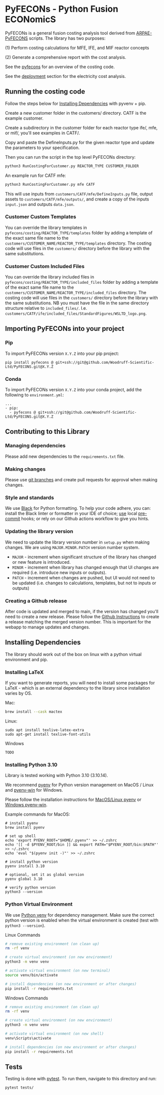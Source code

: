 # PyFECONs - Python Fusion ECONomicS
PyFECONs is a general fusion costing analysis tool derived from 
[ARPAE-PyFECONS](https://github.com/Woodruff-Scientific-Ltd/ARPAE-PyFECONS) scripts. The library has two purposes:

(1) Perform costing calculations for MFE, IFE, and MIF reactor concepts

(2) Generate a comprehensive report with the cost analysis.

See the [pyfecons](pyfecons/README.md) for an overview of the costing code.

See the [deployment](deployment/README.md) section for the electricity cost analysis.

## Running the costing code

Follow the steps below for [Installing Dependencies](#installing-dependencies) with pyvenv + pip.

Create a new customer folder in the customers/ directory. CATF is the example customer.

Create a subdirectory in the customer folder for each reactor type ife/, mfe, or mif/, you'll see examples in CATF/.

Copy and paste the DefineInputs.py for the given reactor type and update the parameters to your specification.

Then you can run the script in the top level PyFECONs directory:
```bash
python3 RunCostingForCustomer.py REACTOR_TYPE CUSTOMER_FOLDER
```

An example run for CATF mfe:
```bash
python3 RunCostingForCustomer.py mfe CATF
```

This will use inputs from `customers/CATF/mfe/DefineInputs.py` file, output assets to `customers/CATF/mfe/outputs/`,
and create a copy of the inputs `input.json` and outputs `data.json`.

### Customer Custom Templates

You can override the library templates in `pyfecons/costing/REACTOR_TYPE/templates` folder by adding a template of the
exact same file name to the `customers/CUSTOMER_NAME/REACTOR_TYPE/templates` directory. The costing code will use
files in the `customers/` directory before the library with the same substitutions.

### Customer Custom Included Files

You can override the library included files in `pyfecons/costing/REACTOR_TYPE/included_files` folder by adding a
template of the exact same file name to the `customers/CUSTOMER_NAME/REACTOR_TYPE/included_files` directory.
The costing code will use  files in the `customers/` directory before the library with the same substitutions. NB you
must have the file in the same directory structure relative to `included_files/`.
I.e. `customers/CATF/ife/included_files/StandardFigures/WSLTD_logo.png`.

## Importing PyFECONs into your project

### Pip

To import PyFECONs version `X.Y.Z` into your pip project:

```
pip install pyfecons @ git+ssh://git@github.com/Woodruff-Scientific-Ltd/PyFECONS.git@X.Y.Z
```

### Conda

To import PyFECONs version `X.Y.Z` into your conda project, add the following to `environment.yml`:
```
...
- pip:
  - pyfecons @ git+ssh://git@github.com/Woodruff-Scientific-Ltd/PyFECONS.git@X.Y.Z
```

## Contributing to this Library

### Managing dependencies

Please add new dependencies to the `requirements.txt` file.

### Making changes

Please use [git branches](https://git-scm.com/book/en/v2/Git-Branching-Branches-in-a-Nutshell) and create pull requests for approval when making changes.

### Style and standards

We use [Black](https://black.readthedocs.io/en/stable/) for Python formatting. To help your code adhere, you can: install the Black linter or formatter in your IDE of choice; [use](https://black.readthedocs.io/en/stable/integrations/source_version_control.html) local [pre-commit](https://pre-commit.com/) hooks; or rely on our Github actions workflow to give you hints.  

### Updating the library version

We need to update the library version number in `setup.py` when making changes. We are using `MAJOR.MINOR.PATCH` version number system.
* `MAJOR` - increment when significant structure of the library has changed or new feature is introduced.
* `MINOR` - increment when library has changed enough that UI changes are required (i.e. introduce new inputs or outputs).
* `PATCH` - increment when changes are pushed, but UI would not need to be updated (i.e. changes to calculations, templates, but not to inputs or outputs)

### Creating a Github release

After code is updated and merged to main, if the version has changed you'll need to create a new release.
Please follow the [Github Instructions](https://docs.github.com/en/repositories/releasing-projects-on-github/managing-releases-in-a-repository)
to create a release matching the merged version number. This is important for the webapp to manage updates and changes.

## Installing Dependencies

The library should work out of the box on linux with a python virtual environment and pip.

### Installing LaTeX

If you want to generate reports, you will need to install some packages for LaTeX - which is an external dependency to the library since installation varies by OS.

Mac:
```bash
brew install --cask mactex
```

Linux:
```
sudo apt install texlive-latex-extra
sudo apt-get install texlive-font-utils
```

Windows
```
TODO
```

### Installing Python 3.10

Library is tested working with Python 3.10 (3.10.14).

We recommend [pyenv](https://github.com/pyenv/pyenv) for Python version management on MacOS / Linux and [pyenv-win](https://github.com/pyenv-win/pyenv-win) for Windows.

Please follow the installation instructions for [MacOS/Linux pyenv](https://github.com/pyenv/pyenv?tab=readme-ov-file#installation) or [Windows pyenv-win](https://github.com/pyenv-win/pyenv-win?tab=readme-ov-file#quick-start).

Example commands for MacOS:
```
# install pyenv
brew install pyenv

# set up shell
echo 'export PYENV_ROOT="$HOME/.pyenv"' >> ~/.zshrc
echo '[[ -d $PYENV_ROOT/bin ]] && export PATH="$PYENV_ROOT/bin:$PATH"' >> ~/.zshrc
echo 'eval "$(pyenv init -)"' >> ~/.zshrc

# install python version
pyenv install 3.10

# optional, set it as global version
pyenv global 3.10

# verify python version
python3 --version
```

### Python Virtual Environment

We use [Python venv](https://docs.python.org/3/library/venv.html) for dependency management. Make sure the correct
python version is enabled when the virtual environment is created (test with `python3 --version`).

Linux Commands
```bash
# remove existing environment (on clean up)
rm -rf venv

# create virtual environment (on new environment)
python3 -m venv venv

# activate virtual environment (on new terminal)
source venv/bin/activate

# install dependencies (on new environment or after changes)
pip install -r requirements.txt
```

Windows Commands
```bash
# remove existing environment (on clean up)
rm -rf venv

# create virtual environment (on new environment)
python3 -m venv venv

# activate virtual environment (on new shell)
venv\Scripts\activate

# install dependencies (on new environment or after changes)
pip install -r requirements.txt
```

## Tests

Testing is done with [pytest](https://docs.pytest.org/en/stable/). To run them, navigate to this directory and run:

```
pytest tests/
``` 